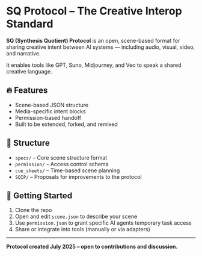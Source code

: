# SQ Protocol – The Creative Interop Standard

**SQ (Synthesis Quotient) Protocol** is an open, scene-based format for sharing creative intent between AI systems — including audio, visual, video, and narrative.

It enables tools like GPT, Suno, Midjourney, and Veo to speak a shared creative language.

## 🔥 Features
- Scene-based JSON structure
- Media-specific intent blocks
- Permission-based handoff
- Built to be extended, forked, and remixed

## 📁 Structure
- `specs/` – Core scene structure format
- `permission/` – Access control schema
- `cue_sheets/` – Time-based scene planning
- `SQIP/` – Proposals for improvements to the protocol

## 🚀 Getting Started
1. Clone the repo
2. Open and edit `scene.json` to describe your scene
3. Use `permission.json` to grant specific AI agents temporary task access
4. Share or integrate into tools (manually or via adapters)

---

**Protocol created July 2025 – open to contributions and discussion.**
